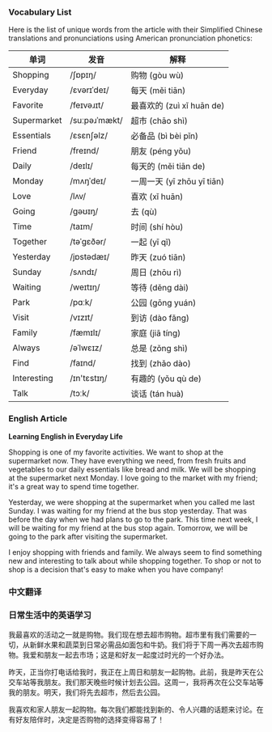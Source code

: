
### Vocabulary List
Here is the list of unique words from the article with their Simplified Chinese translations and pronunciations using American pronunciation phonetics:

| 单词 | 发音 | 解释 |
|------|------|------|
| Shopping | /ʃɒpɪŋ/ | 购物 (gòu wù) |
| Everyday | /ɛvərɪˈdeɪ/ | 每天 (měi tiān) |
| Favorite | /feɪvəɹɪt/ | 最喜欢的 (zuì xǐ huān de) |
| Supermarket | /suːpəɹˈmækt/ | 超市 (chāo shì) |
| Essentials | /ɛsɛnʃəlz/ | 必备品 (bì bèi pǐn) |
| Friend | /freɪnd/ | 朋友 (péng yǒu) |
| Daily | /deɪlɪ/ | 每天的 (měi tiān de) |
| Monday | /mʌŋˈdeɪ/ | 一周一天 (yī zhōu yī tiān) |
| Love | /lʌv/ | 喜欢 (xǐ huān) |
| Going | /gəʊɪŋ/ | 去 (qù) |
| Time | /taɪm/ | 时间 (shí hòu) |
| Together | /təˈgɛðər/ | 一起 (yī qǐ) |
| Yesterday | /jɒstədæɪ/ | 昨天 (zuó tiān) |
| Sunday | /sʌndɪ/ | 周日 (zhōu rì) |
| Waiting | /weɪtɪŋ/ | 等待 (děng dài) |
| Park | /pɑːk/ | 公园 (gōng yuán) |
| Visit | /vɪzɪt/ | 到访 (dào fǎng) |
| Family | /fæmɪlɪ/ | 家庭 (jiā tíng) |
| Always | /əˈlwɛɪz/ | 总是 (zǒng shì) |
| Find | /faɪnd/ | 找到 (zhǎo dào) |
| Interesting | /ɪn'tɛstɪŋ/ | 有趣的 (yǒu qù de) |
| Talk | /tɔːk/ | 谈话 (tán huà)

### English Article
**Learning English in Everyday Life**

Shopping is one of my favorite activities. We want to shop at the supermarket now. They have everything we need, from fresh fruits and vegetables to our daily essentials like bread and milk. We will be shopping at the supermarket next Monday. I love going to the market with my friend; it's a great way to spend time together.

Yesterday, we were shopping at the supermarket when you called me last Sunday. I was waiting for my friend at the bus stop yesterday. That was before the day when we had plans to go to the park. This time next week, I will be waiting for my friend at the bus stop again. Tomorrow, we will be going to the park after visiting the supermarket.

I enjoy shopping with friends and family. We always seem to find something new and interesting to talk about while shopping together. To shop or not to shop is a decision that's easy to make when you have company!

### 中文翻译
### 日常生活中的英语学习

我最喜欢的活动之一就是购物。我们现在想去超市购物。超市里有我们需要的一切，从新鲜水果和蔬菜到日常必需品如面包和牛奶。我们将于下周一再次去超市购物。我爱和朋友一起去市场；这是和好友一起度过时光的一个好办法。

昨天，正当你打电话给我时，我正在上周日和朋友一起购物。此前，我是昨天在公交车站等我朋友。我们那天晚些时候计划去公园。这周一，我将再次在公交车站等我的朋友。明天，我们将先去超市，然后去公园。

我喜欢和家人朋友一起购物。每次我们都能找到新的、令人兴趣的话题来讨论。在有好友陪伴时，决定是否购物的选择变得容易了！
    